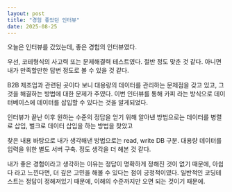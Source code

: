 ```yaml
---
layout: post
title: "경험 좋았던 인터뷰"
date: 2025-08-25
---
```


오늘은 인터뷰를 갔었는데, 좋은 경험의 인터뷰였다.

우선, 코테형식의 사고력 또는 문제해결력 테스트였다.
절반 정도 맞춘 것 같다. 아니면 내가 만족할만한 답변 정도로 볼 수 있을 것 같다.

B2B 제조업과 관련된 곳이다 보니 대용량의 데이터를 관리하는 문제점을 갖고 있고, 그것을 해결하는 방법에 대한 문제가 주였다.
이번 인터뷰를 통해 카피 라는 방식으로 데이터베이스에 데이터를 삽입할 수 있다는 것을 알게되었다.

인터뷰가 끝난 이후 원하는 수준의 정답을 얻기 위해 알아낸 방법으로는 데이터를 병렬로 삽입, 벌크로 데이터 삽입을 하는 방법을 찾았고

찾은 내용 바탕으로 내가 생각해낸 방법으로는 read, write DB 구분.
대용량 데이터를 입력을 위한 별도 서버 구축. 정도 생각을 더 해본 것 같다.

내가 좋은 경험이라고 생각하는 이유는 정답이 명확하게 정해진 것이 없기 때문에, 아쉽다 라고 느낀다면, 더 깊은 고민을 해볼 수 있다는 점이 긍정적이였다.
일반적인 코딩테스트는 정답이 정해져있기 때문에, 이해의 수준까지만 오면 되는 것이기 때문에.

